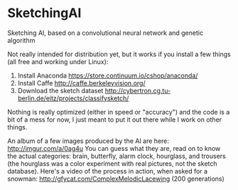 # SketchingAI
Sketching AI, based on a convolutional neural network and genetic algorithm

Not really intended for distribution yet, but it works if you install a few things (all free and working under Linux):

1. Install Anaconda https://store.continuum.io/cshop/anaconda/
2. Install Caffe http://caffe.berkeleyvision.org/
3. Download the sketch dataset http://cybertron.cg.tu-berlin.de/eitz/projects/classifysketch/

Nothing is really optimized (either in speed or "accuracy") and the code is a bit of a mess for now, I just meant to put it out there while I work on other things.

An album of a few images produced by the AI are here: http://imgur.com/a/0ag4u  You can guess what they are, read on to know the actual categories: brain, butterfly, alarm clock, hourglass, and trousers (the hourglass was a color experiment with real pictures, not the sketch database). Here's a video of the process in action, when asked for a snowman: http://gfycat.com/ComplexMelodicLacewing (200 generations)
